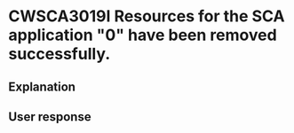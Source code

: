 # CWSCA3019I Resources for the SCA application "0" have been removed successfully.

## Explanation

## User response